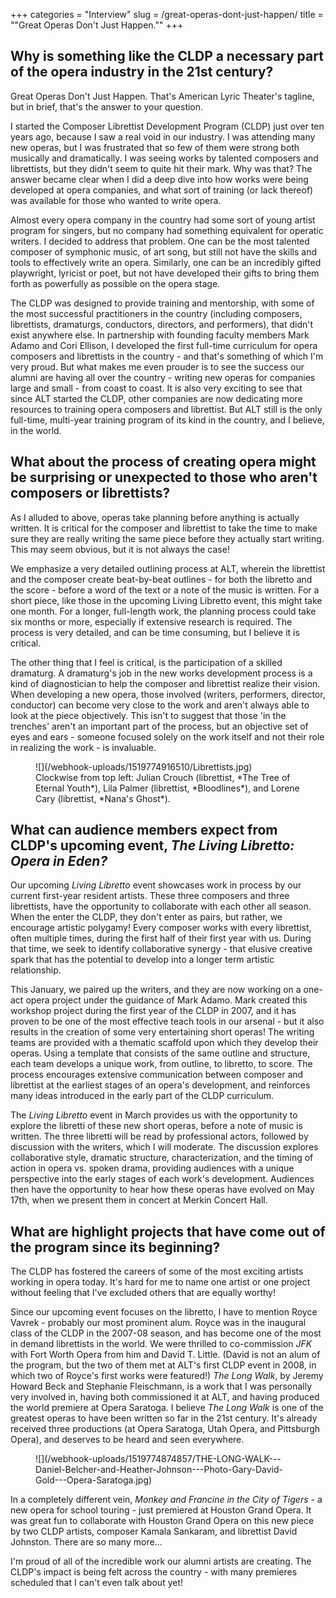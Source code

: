 +++
categories = "Interview"
slug = /great-operas-dont-just-happen/
title = "&quot;Great Operas Don&#039;t Just Happen.&quot;"
+++

## Why is something like the CLDP a necessary part of the opera industry in the 21st century?

Great Operas Don't Just Happen. That's American Lyric Theater's tagline, but in brief, that's the answer to your question.

I started the Composer Librettist Development Program (CLDP) just over ten years ago, because I saw a real void in our industry.  I was attending many new operas, but I was frustrated that so few of them were strong both musically and dramatically. I was seeing works by talented composers and librettists, but they didn't seem to quite hit their mark. Why was that?  The answer became clear when I did a deep dive into how works were being developed at opera companies, and what sort of training (or lack thereof) was available for those who wanted to write opera.  

Almost every opera company in the country had some sort of young artist program for singers, but no company had something equivalent for operatic writers. I decided to address that problem. One can be the most talented composer of symphonic music, of art song, but still not have the skills and tools to effectively write an opera. Similarly, one can be an incredibly gifted playwright, lyricist or poet, but not have developed their gifts to bring them forth as powerfully as possible on the opera stage. 

The CLDP was designed to provide training and mentorship, with some of the most successful practitioners in the country (including composers, librettists, dramaturgs, conductors, directors, and performers), that didn't exist anywhere else. In partnership with founding faculty members Mark Adamo and Cori Ellison, I developed the first full-time curriculum for opera composers and librettists in the country - and that's something of which I'm very proud. But what makes me even prouder is to see the success our alumni are having all over the country - writing new operas for companies large and small - from coast to coast.  It is also very exciting to see that since ALT started the CLDP, other companies are now dedicating more resources to training opera composers and librettist. But ALT still is the only full-time, multi-year training program of its kind in the country, and I believe, in the world.

## What about the process of creating opera might be surprising or unexpected to those who aren't composers or librettists?

As I alluded to above, operas take planning before anything is actually written. It is critical for the composer and librettist to take the time to make sure they are really writing the same piece before they actually start writing. This may seem obvious, but it is not always the case!

We emphasize a very detailed outlining process at ALT, wherein the librettist and the composer create beat-by-beat outlines - for both the libretto and the score - before a word of the text or a note of the music is written. For a short piece, like those in the upcoming Living Libretto event, this might take one month. For a longer, full-length work, the planning process could take six months or more, especially if extensive research is required. The process is very detailed, and can be time consuming, but I believe it is critical. 

The other thing that I feel is critical, is the participation of a skilled dramaturg. A dramaturg's job in the new works development process is a kind of diagnostician to help the composer and librettist realize their vision. When developing a new opera, those involved (writers, performers, director, conductor) can become very close to the work and aren't always able to look at the piece objectively. This isn't to suggest that those 'in the trenches' aren't an important part of the process, but an objective set of eyes and ears - someone focused solely on the work itself and not their role in realizing the work - is invaluable. 

<figure data-type="image">
![](/webhook-uploads/1519774916510/Librettists.jpg)
<figcaption>Clockwise from top left: Julian Crouch (librettist, *The Tree of Eternal Youth*), Lila Palmer (librettist, *Bloodlines*), and Lorene Cary (librettist, *Nana's Ghost*).</figcaption>
</figure>

## What can audience members expect from CLDP's upcoming event, *The Living Libretto: Opera in Eden?*

Our upcoming *Living Libretto* event showcases work in process by our current first-year resident artists. These three composers and three librettists, have the opportunity to collaborate with each other all season. When the enter the CLDP, they don't enter as pairs, but rather, we encourage artistic polygamy! Every composer works with every librettist, often multiple times, during the first half of their first year with us. During that time, we seek to identify collaborative synergy - that elusive creative spark that has the potential to develop into a longer term artistic relationship. 

This January, we paired up the writers, and they are now working on a one-act opera project under the guidance of Mark Adamo. Mark created this workshop project during the first year of the CLDP in 2007, and it has proven to be one of the most effective teach tools in our arsenal - but it also results in the creation of some very entertaining short operas! The writing teams are provided with a thematic scaffold upon which they develop their operas. Using a template that consists of the same outline and structure, each team develops a unique work, from outline, to libretto, to score. The process encourages extensive communication between composer and librettist at the earliest stages of an opera's development, and reinforces many ideas introduced in the early part of the CLDP curriculum. 

The *Living Libretto* event in March provides us with the opportunity to explore the libretti of these new short operas, before a note of music is written. The three libretti will be read by professional actors, followed by discussion with the writers, which I will moderate.  The discussion explores collaborative style, dramatic structure, characterization, and the timing of action in opera vs. spoken drama, providing audiences with a unique perspective into the early stages of each work's development. Audiences then have the opportunity to hear how these operas have evolved on May 17th, when we present them in concert at Merkin Concert Hall.

## What are highlight projects that have come out of the program since its beginning?

The CLDP has fostered the careers of some of the most exciting artists working in opera today. It's hard for me to name one artist or one project without feeling that I've excluded others that are equally worthy! 

Since our upcoming event focuses on the libretto, I have to mention Royce Vavrek - probably our most prominent alum. Royce was in the inaugural class of the CLDP in the 2007-08 season, and has become one of the most in demand librettists in the world. We were thrilled to co-commission *JFK* with Fort Worth Opera from him and David T. Little. (David is not an alum of the program, but the two of them met at ALT's first CLDP event in 2008, in which two of Royce's first works were featured!) *The Long Walk*, by Jeremy Howard Beck and Stephanie Fleischmann, is a work that I was personally very involved in, having both commissioned it at ALT, and having produced the world premiere at Opera Saratoga. I believe *The Long Walk* is one of the greatest operas to have been written so far in the 21st century. It's already received three productions (at Opera Saratoga, Utah Opera, and Pittsburgh Opera), and deserves to be heard and seen everywhere.  

<figure data-type="image">
![](/webhook-uploads/1519774874857/THE-LONG-WALK---Daniel-Belcher-and-Heather-Johnson---Photo-Gary-David-Gold---Opera-Saratoga.jpg)
<figcaption></figcaption>
</figure>

In a completely different vein, *Monkey and Francine in the City of Tigers* - a new opera for school touring - just premiered at Houston Grand Opera. It was great fun to collaborate with Houston Grand Opera on this new piece by two CLDP artists, composer Kamala Sankaram, and librettist David Johnston. There are so many more…

I'm proud of all of the incredible work our alumni artists are creating. The CLDP's impact is being felt across the country - with many premieres scheduled that I can't even talk about yet!
